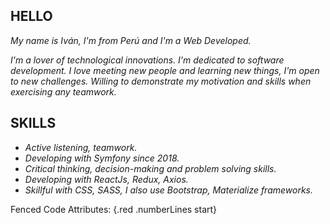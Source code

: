  ## HELLO 

*My name is Iván, I'm from Perú and I'm a Web Developed.*

*I'm a lover of technological innovations. I'm dedicated to software development.*
*I love meeting new people and learning new things, I'm open to new challenges. Willing to demonstrate my motivation and skills when exercising any teamwork.*

 ## SKILLS 

- *Active listening, teamwork.*
- *Developing with Symfony since 2018.*
- *Critical thinking, decision-making and problem solving skills.*
- *Developing with ReactJs, Redux, Axios.*
- *Skillful with CSS, SASS, I also use Bootstrap, Materialize frameworks.*

Fenced Code Attributes:
{.red .numberLines start}


